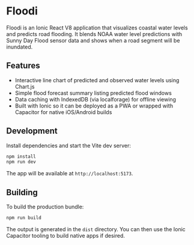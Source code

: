 # Floodi

Floodi is an Ionic React V8 application that visualizes coastal water levels and predicts road flooding. It blends NOAA water level predictions with Sunny Day Flood sensor data and shows when a road segment will be inundated.

## Features

- Interactive line chart of predicted and observed water levels using Chart.js
- Simple flood forecast summary listing predicted flood windows
- Data caching with IndexedDB (via localforage) for offline viewing
- Built with Ionic so it can be deployed as a PWA or wrapped with Capacitor for native iOS/Android builds

## Development

Install dependencies and start the Vite dev server:

```bash
npm install
npm run dev
```

The app will be available at `http://localhost:5173`.

## Building

To build the production bundle:

```bash
npm run build
```

The output is generated in the `dist` directory. You can then use the Ionic Capacitor tooling to build native apps if desired.
